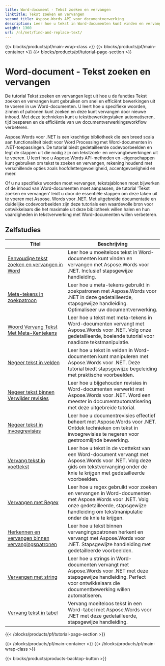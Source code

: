 ```yaml
---
title: Word-document - Tekst zoeken en vervangen
linktitle: Tekst zoeken en vervangen
second_title: Aspose.Words API voor documentverwerking
description: Leer hoe u tekst in Word-documenten kunt vinden en vervangen met Aspose.Words voor .NET. De tutorials laten u zien hoe u nauwkeurige tekstzoekopdrachten uitvoert, inclusief geavanceerde zoekopties.
weight: 1360
url: /nl/net/find-and-replace-text/
---
```


{{< blocks/products/pf/main-wrap-class >}}
{{< blocks/products/pf/main-container >}}
{{< blocks/products/pf/tutorial-page-section >}}

# Word-document - Tekst zoeken en vervangen

De tutorial Tekst zoeken en vervangen legt uit hoe u de functies Tekst zoeken en vervangen kunt gebruiken om snel en efficiënt bewerkingen uit te voeren in uw Word-documenten. U leert hoe u specifieke woorden, zinnen of patronen kunt zoeken en deze kunt vervangen door nieuwe inhoud. Met deze technieken kunt u tekstbewerkingstaken automatiseren, tijd besparen en de efficiëntie van uw documentverwerkingsworkflow verbeteren.

Aspose.Words voor .NET is een krachtige bibliotheek die een breed scala aan functionaliteit biedt voor Word Processing met Word-documenten in .NET-toepassingen. De tutorial biedt gedetailleerde codevoorbeelden en legt de stappen uit die nodig zijn om tekstzoek- en vervangbewerkingen uit te voeren. U leert hoe u Aspose.Words API-methoden en -eigenschappen kunt gebruiken om tekst te zoeken en vervangen, rekening houdend met verschillende opties zoals hoofdlettergevoeligheid, accentgevoeligheid en meer.

Of u nu specifieke woorden moet vervangen, tekstsjablonen moet bijwerken of de inhoud van Word-documenten moet aanpassen, de tutorial 'Tekst zoeken en vervangen' leidt u door de essentiële stappen om deze taken uit te voeren met Aspose. Words voor .NET. Met uitgebreide documentatie en duidelijke codevoorbeelden zijn deze tutorials een waardevolle bron voor ontwikkelaars die het maximale uit deze bibliotheek willen halen en hun vaardigheden in tekstverwerking met Word-documenten willen verbeteren.

 ## Zelfstudies
| Titel | Beschrijving |
| --- | --- |
| [Eenvoudige tekst zoeken en vervangen in Word](./simple-find-replace/) | Leer hoe u moeiteloos tekst in Word-documenten kunt vinden en vervangen met Aspose.Words voor .NET. Inclusief stapsgewijze handleiding. |
| [Meta-tekens in zoekpatroon](./meta-characters-in-search-pattern/) | Leer hoe u meta-tekens gebruikt in zoekpatronen met Aspose.Words voor .NET in deze gedetailleerde, stapsgewijze handleiding. Optimaliseer uw documentverwerking. |
| [Woord Vervang Tekst Met Meta-Kentekens](./replace-text-containing-meta-characters/) | Leer hoe u tekst met meta-tekens in Word-documenten vervangt met Aspose.Words voor .NET. Volg onze gedetailleerde, boeiende tutorial voor naadloze tekstmanipulatie. |
| [Negeer tekst in velden](./ignore-text-inside-fields/) | Leer hoe u tekst in velden in Word-documenten kunt manipuleren met Aspose.Words voor .NET. Deze tutorial biedt stapsgewijze begeleiding met praktische voorbeelden. |
| [Negeer tekst binnen Verwijder revisies](./ignore-text-inside-delete-revisions/) | Leer hoe u bijgehouden revisies in Word-documenten verwerkt met Aspose.Words voor .NET. Word een meester in documentautomatisering met deze uitgebreide tutorial. |
| [Negeer tekst in invoegrevisies](./ignore-text-inside-insert-revisions/) | Leer hoe u documentrevisies effectief beheert met Aspose.Words voor .NET. Ontdek technieken om tekst in invoegrevisies te negeren voor gestroomlijnde bewerking. |
| [Vervang tekst in voettekst](./replace-text-in-footer/) | Leer hoe u tekst in de voettekst van een Word-document vervangt met Aspose.Words voor .NET. Volg deze gids om tekstvervanging onder de knie te krijgen met gedetailleerde voorbeelden. |
| [Vervangen met Regex](./replace-with-regex/) | Leer hoe u regex gebruikt voor zoeken en vervangen in Word-documenten met Aspose.Words voor .NET. Volg onze gedetailleerde, stapsgewijze handleiding om tekstmanipulatie onder de knie te krijgen. |
| [Herkennen en vervangen binnen vervangingspatronen](./recognize-and-substitutions-within-replacement-patterns/) | Leer hoe u tekst binnen vervangingspatronen herkent en vervangt met Aspose.Words voor .NET. Stapsgewijze handleiding met gedetailleerde voorbeelden. |
| [Vervangen met string](./replace-with-string/) | Leer hoe u strings in Word-documenten vervangt met Aspose.Words voor .NET met deze stapsgewijze handleiding. Perfect voor ontwikkelaars die documentbewerking willen automatiseren. |
| [Vervang tekst in tabel](./replace-text-in-table/) | Vervang moeiteloos tekst in een Word-tabel met Aspose.Words voor .NET met deze gedetailleerde, stapsgewijze handleiding. |
{{< /blocks/products/pf/tutorial-page-section >}}

{{< /blocks/products/pf/main-container >}}
{{< /blocks/products/pf/main-wrap-class >}}

{{< blocks/products/products-backtop-button >}}
